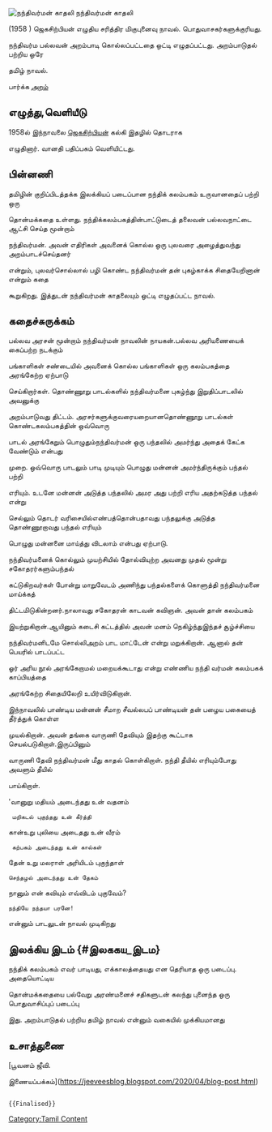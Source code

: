 ![நந்திவர்மன் காதலி](நந்திவர்மன்_காதலி.jpg "நந்திவர்மன் காதலி") நந்திவர்மன் காதலி
(1958 ) ஜெகசிற்பியன் எழுதிய சரித்திர மிகுபுனைவு நாவல். பொதுவாசகர்களுக்குரியது.
நந்திவர்ம பல்லவன் அறம்பாடி கொல்லப்பட்டதை ஒட்டி எழுதப்பட்டது. அறம்பாடுதல் பற்றிய ஒரே
தமிழ் நாவல்.

பார்க்க [அறம்](அறம் "wikilink")

## எழுத்து,வெளியீடு

1958ல் இந்நாவலை [ஜெகசிற்பியன்](ஜெகசிற்பியன் "wikilink") கல்கி இதழில் தொடராக
எழுதினார். வானதி பதிப்பகம் வெளியிட்டது.

## பின்னணி

தமிழின் குறிப்பிடத்தக்க இலக்கியப் படைப்பான நந்திக் கலம்பகம் உருவானதைப் பற்றி ஒரு
தொன்மக்கதை உள்ளது. நந்திக்கலம்பகத்தின்பாட்டுடைத் தலைவன் பல்லவநாட்டை ஆட்சி செய்த மூன்றாம்
நந்திவர்மன். அவன் எதிரிகள் அவனைக் கொல்ல ஒரு புலவரை அழைத்துவந்து அறம்பாடச்செய்தனர்
என்றும், புலவர்சொல்லால் பழி கொண்ட நந்திவர்மன் தன் புகழ்காக்க சிதையேறினான் என்றும் கதை
கூறுகிறது. இத்துடன் நந்திவர்மன் காதலையும் ஒட்டி எழுதப்பட்ட நாவல்.

## கதைச்சுருக்கம்

பல்லவ அரசன் மூன்றாம் நந்திவர்மன் நாவலின் நாயகன்.பல்லவ அரியணையைக் கைப்பற்ற நடக்கும்
பங்காளிகள் சண்டையில் அவனைக் கொல்ல பங்காளிகள் ஒரு கலம்பகத்தை அரங்கேற்ற ஏற்பாடு
செய்கிறார்கள். தொண்ணூறு பாடல்களில் நந்திவர்மனை புகழ்ந்து இறுதிப்பாடலில் அவனுக்கு
அறம்பாடுவது திட்டம். அரசர்களுக்குவரையறையானதொண்ணூறு பாடல்கள் கொண்டகலம்பகத்தின் ஒவ்வொரு
பாடல் அரங்கேறும் பொழுதும்நந்திவர்மன் ஒரு பந்தலில் அமர்ந்து அதைக் கேட்க வேண்டும் என்பது
முறை. ஒவ்வொரு பாடலும் பாடி முடியும் பொழுது மன்னன் அமர்ந்திருக்கும் பந்தல் பற்றி
எரியும். உடனே மன்னன் அடுத்த பந்தலில் அமர அது பற்றி எரிய அதற்கடுத்த பந்தல் என்று
செல்லும் தொடர் வரிசையில்எண்பத்தொன்பதாவது பந்தலுக்கு அடுத்த தொண்ணூறாவது பந்தல் எரியும்
பொழுது மன்னனை மாய்த்து விடலாம் என்பது ஏற்பாடு.

நந்திவர்மனைக் கொல்லும் முயற்சியில் தோல்வியுற்ற அவனது முதல் மூன்று சகோதரர்களும்பந்தல்
கட்டுகிறவர்கள் போன்று மாறுவேடம் அணிந்து பந்தல்களைக் கொளுத்தி நந்திவர்மனை மாய்க்கத்
திட்டமிடுகின்றனர்.நாலாவது சகோதரன் காடவன் கவிஞன். அவன் தான் கலம்பகம்
இயற்றுகிறான்.ஆயினும் கடைசி கட்டத்தில் அவன் மனம் நெகிழ்ந்துஇந்தச் சூழ்ச்சியை
நந்திவர்மனிடமே சொல்லிஅறம் பாட மாட்டேன் என்று மறுக்கிறான். ஆனால் தன் பெயரில் பாடப்பட்ட
ஓர் அரிய நூல் அரங்கேறாமல் மறையக்கூடாது என்று எண்ணிய நந்தி வர்மன் கலம்பகக் காப்பியத்தை
அரங்கேற்ற சிதையிலேறி உயிர்விடுகிறான்.

இந்நாவலில் பாண்டிய மன்னன் சீமாற சீவல்லபப் பாண்டியன் தன் பழைய பகையைத் தீர்த்துக் கொள்ள
முயல்கிறான். அவன் தங்கை வாருணி தேவியும் இதற்கு கூட்டாக செயல்படுகிறாள்.இருப்பினும்
வாருணி தேவி நந்திவர்மன் மீது காதல் கொள்கிறாள். நந்தி தீயில் எரியும்போது அவளும் தீயில்
பாய்கிறாள்.

\'வானுறு மதியம் அடைந்தது உன் வதனம்

` மறிகடல் புகுந்தது உன் கீர்த்தி`

கான்உறு புலியை அடைதது உன் வீரம்

` கற்பகம் அடைந்தது உன் கால்கள்`

தேன் உறு மலராள் அரியிடம் புகுந்தாள்

`செந்தழல் அடைந்தது உன் தேகம்`

நானும் என் கவியும் எவ்விடம் புகுவேம்?

`நந்தியே நந்தயா பரனே!`

என்னும் பாடலுடன் நாவல் முடிகிறது

## இலக்கிய இடம் {#இலககய_இடம}

நந்திக் கலம்பகம் எவர் பாடியது, எக்காலத்தையது என தெரியாத ஒரு படைப்பு. அதையொட்டிய
தொன்மக்கதையை பல்வேறு அரண்மனைச் சதிகளுடன் கலந்து புனைந்த ஒரு பொதுவாசிப்புப் படைப்பு
இது. அறம்பாடுதல் பற்றிய தமிழ் நாவல் என்னும் வகையில் முக்கியமானது

## உசாத்துணை

[பூவனம் ஜீவி.
இணையப்பக்கம்](https://jeeveesblog.blogspot.com/2020/04/blog-post.html)

```{=mediawiki}
{{Finalised}}
```
[Category:Tamil Content](Category:Tamil_Content "wikilink")
